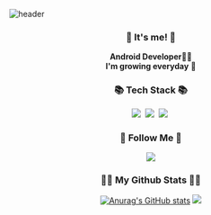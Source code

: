![header](https://capsule-render.vercel.app/api?type=slice&color=gradient&height=160&section=header&text=Hi!%20I'm%20SeHun!&fontAlign=50&fontAlignY=70&fontSize=90&fontColor=000000)

 
<h3 align="center"> 👋 It's me! 👋 </h3>
<p align="center">
  <b>Android Developer</b>👩‍💻<br>
  <b>I'm growing everyday</b> 🌿
</p> 

<h3 align="center">📚 Tech Stack 📚</h3>
<p align="center">
  <img src="https://img.shields.io/badge/Kotlin-007396?style=flat-square&logo=kotlin&logoColor=white"/></a>&nbsp
  <img src="https://img.shields.io/badge/Python-3766AB?style=flat-square&logo=Python&logoColor=white"/></a>&nbsp 
  <img src="https://img.shields.io/badge/Java-007396?style=flat-square&logo=Java&logoColor=white"/></a>&nbsp 

</p>

<h3 align="center">🌈 Follow Me 🌈</h3>
<p align="center">
  <a href=""><img src="https://img.shields.io/badge/Gmail-d14836?style=flat-square&logo=Gmail&logoColor=white&link=kimhyein7110@gmail.com"/></a>
</p>

<h3 align="center">👩‍💻 My Github Stats 👩‍💻</h3>
<div align="center">
 

  
[![Anurag's GitHub stats](https://github-readme-stats.vercel.app/api?username=ansehoon1999&hide=stars&count_private=true&show_icons=true&theme=buefy)](https://github.com/anuraghazra/github-readme-stats) 
  <img src="http://mazassumnida.wtf/api/v2/generate_badge?boj=ansehoon1999">
  
  
